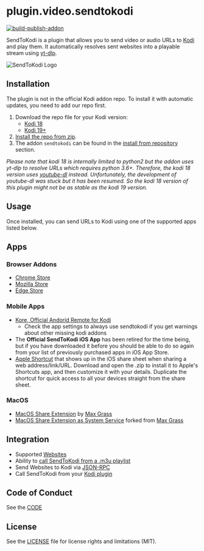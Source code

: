 # plugin.video.sendtokodi

[![build-publish-addon](https://github.com/firsttris/plugin.video.sendtokodi/actions/workflows/build-publish.yml/badge.svg)](https://github.com/firsttris/plugin.video.sendtokodi/actions/workflows/build-publish.yml)

SendToKodi is a plugin that allows you to send video or audio URLs to [Kodi](https://kodi.tv) and play them. It automatically resolves sent websites into a playable stream using [yt-dlp](https://github.com/yt-dlp/yt-dlp). 

![SendToKodi Logo](https://github.com/firsttris/repository.sendtokodi/raw/master/repository.sendtokodi.python3/icon.png)

## Installation 

The plugin is not in the official Kodi addon repo. To install it with automatic updates, you need to add our repo first. 

1. Download the repo file for your Kodi version:
   - [Kodi 18](https://github.com/firsttris/repository.sendtokodi.leia/raw/master/repository.sendtokodi/repository.sendtokodi-0.0.1.zip)
   - [Kodi 19+](https://github.com/firsttris/repository.sendtokodi/raw/master/repository.sendtokodi.python3/repository.sendtokodi.python3-1.0.0.zip)
2. [Install the repo from zip](https://kodi.wiki/view/Add-on_manager).
3. The addon `sendtokodi` can be found in the [install from repository](https://kodi.wiki/view/Add-on_manager) section.

*Please note that kodi 18 is internally limited to python2 but the addon uses yt-dlp to resolve URLs which requires python 3.6+. Therefore, the kodi 18 version uses [youtube-dl](https://youtube-dl.org/) instead. Unfortunately, the development of youtube-dl was stuck but it has been resumed. So the kodi 18 version of this plugin might not be as stable as the kodi 19 version.*

## Usage

Once installed, you can send URLs to Kodi using one of the supported apps listed below.

## Apps

### Browser Addons
- [Chrome Store](https://chrome.google.com/webstore/detail/sendtokodi/gbcpfpcacakaadapjcdchbdmdnfbnbaf)
- [Mozilla Store](https://addons.mozilla.org/de/firefox/addon/sendtokodi/)
- [Edge Store](https://microsoftedge.microsoft.com/addons/detail/sendtokodi/cfaaejdnkempodfadjkjfblimmakeaij)

### Mobile Apps
- [Kore, Official Andorid Remote for Kodi](https://play.google.com/store/apps/details?id=org.xbmc.kore&hl=de&gl=US)
  - Check the app settings to always use sendtokodi if you get warnings about other missing kodi addons  
- The **Official SendToKodi iOS App** has been retired for the time being, but if you have downloaded it before you should be able to do so again from your list of previously purchased apps in iOS App Store.
- [Apple Shortcut](https://github.com/firsttris/plugin.video.sendtokodi/issues/104#issuecomment-2504081628) that shows up in the iOS share sheet when sharing a web address/link/URL. Download and open the .zip to install it to Apple's Shortcuts app, and then customize it with your details. Duplicate the shortcut for quick access to all your devices straight from the share sheet.

### MacOS
- [MacOS Share Extension](https://github.com/maxgrass/SendToKodi/releases) by [Max Grass](https://github.com/maxgrass)
- [MacOS Share Extension as System Service](https://github.com/anohren/SendToKodi) forked from [Max Grass](https://github.com/maxgrass)

## Integration
- Supported [Websites](https://github.com/yt-dlp/yt-dlp/blob/master/supportedsites.md)
- Ability to [call SendToKodi from a .m3u playlist](./playlist-example.m3u)
- Send Websites to Kodi via [JSON-RPC](./docs/DEVELOPMENT.md#Example-JSON-Request)
- Call SendToKodi from your [Kodi plugin](./docs/DEVELOPMENT.md#Call-SendToKodi-Plugin-from-Kodi)

## Code of Conduct
See the [CODE](CODE_OF_CONDUCT.md)

## License
See the [LICENSE](LICENSE.md) file for license rights and limitations (MIT).
